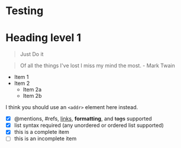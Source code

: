 # Testing

Heading level 1
===============
> Just Do it 


> Of all the things I've lost 
> I miss my mind the most. - Mark Twain


* Item 1
* Item 2
  * Item 2a
  * Item 2b
  
  
I think you should use an
`<addr>` element here instead.


- [x] @mentions, #refs, [links](), **formatting**, and <del>tags</del> supported
- [x] list syntax required (any unordered or ordered list supported)
- [x] this is a complete item
- [ ] this is an incomplete item
